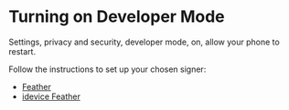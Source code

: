# Turning on Developer Mode
Settings, privacy and security, developer mode, on, allow your phone to restart.

Follow the instructions to set up your chosen signer:
- [Feather](/guide/apps/Feather) 
- [idevice Feather](/guide/apps/idevice-feather)
